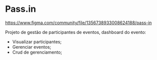 # Pass.in

https://www.figma.com/community/file/1356738933008624188/pass-in

Projeto de gestão de participantes de eventos, dashboard do evento:

- Visualizar participantes;
- Gerenciar eventos;
- Crud de gerenciamento;
